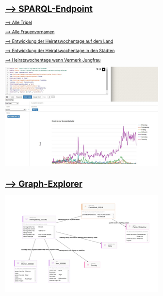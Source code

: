 # [--> SPARQL-Endpoint](https://lindas.admin.ch/sparql/)

[--> Alle Tripel](https://github.com/stazh/sw-ehedaten/blob/main/queries/elodzh/alle_tripel.sparql)

[--> Alle Frauenvornamen](https://github.com/stazh/sw-ehedaten/blob/main/queries/elodzh/Frauenvornamen.sparql)

[--> Entwicklung der Heiratswochentage auf dem Land](https://github.com/stazh/sw-ehedaten/blob/main/queries/elodzh/wochentage_land.sparql)

[--> Entwicklung der Heiratswochentage in den Städten](https://github.com/stazh/sw-ehedaten/blob/main/queries/elodzh/wochentage_stadt.sparql)

[--> Heiratswochentage wenn Vermerk Jungfrau](https://github.com/stazh/sw-ehedaten/blob/main/queries/elodzh/heiratswochentage_mit_vermerk_jungfrau.sparql)

<div align="center"><img src="bsp_abfrage.jpg" width="1200"></div>

# [--> Graph-Explorer](https://int.lindas.admin.ch/graph-explorer/)

<div align="center"><img src="elodzh_beispiel.png" width="1200"></div>
